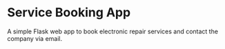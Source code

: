 # Service Booking App

A simple Flask web app to book electronic repair services and contact the company via email.